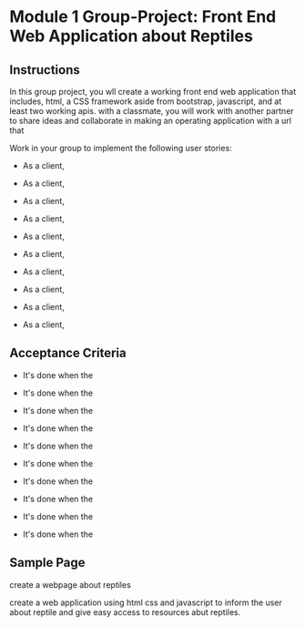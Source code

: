 # Module 1 Group-Project: Front End Web Application about Reptiles

## Instructions

In this group project, you wll create a working front end web application that includes, html, a CSS framework aside from bootstrap, javascript, and at least two working apis. with a classmate, you will work with another partner to share ideas and collaborate in making an operating application with a url that


Work in your group to implement the following user stories:

* As a client, 

* As a client,

* As a client,

* As a client,

* As a client,

* As a client,

* As a client,

* As a client,

* As a client,

* As a client,


## Acceptance Criteria

* It's done when the 

* It's done when the 

* It's done when the 

* It's done when the 

* It's done when the 

* It's done when the 

* It's done when the 

* It's done when the 

* It's done when the 

* It's done when the 


## Sample Page

create a webpage about reptiles

create a web application using html css and javascript to inform the user about reptile and give easy access to resources abut reptiles.
